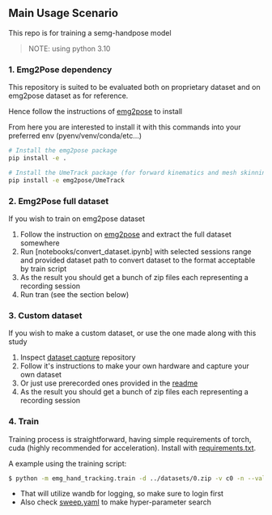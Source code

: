 ## Main Usage Scenario

This repo is for training a semg-handpose model

> NOTE: using python 3.10

### 1. Emg2Pose dependency

This repository is suited to be evaluated both on proprietary dataset and on emg2pose dataset as for reference.

Hence follow the instructions of [emg2pose](https://github.com/facebookresearch/emg2pose) to install

From here you are interested to install it with this commands into your preferred env (pyenv/venv/conda/etc...)
```bash
# Install the emg2pose package
pip install -e .

# Install the UmeTrack package (for forward kinematics and mesh skinning)
pip install -e emg2pose/UmeTrack
```

### 2. Emg2Pose full dataset

If you wish to train on emg2pose dataset

1. Follow the instruction on [emg2pose](https://github.com/facebookresearch/emg2pose) and extract the full dataset somewhere
2. Run [notebooks/convert_dataset.ipynb] with selected sessions range and provided dataset path to convert dataset to the format acceptable by train script
3. As the result you should get a bunch of zip files each representing a recording session
4. Run tran (see the section below)

### 3. Custom dataset

If you wish to make a custom dataset, or use the one made along with this study

1. Inspect [dataset capture](https://github.com/Senopiece/emg_hand_pose_dataset_capture) repository
2. Follow it's instructions to make your own hardware and capture your own dataset
3. Or just use prerecorded ones provided in the [readme](https://github.com/Senopiece/emg_hand_pose_dataset_capture/blob/main/README.md)
4. As the result you should get a bunch of zip files each representing a recording session

### 4. Train

Training process is straightforward, having simple requirements of torch, cuda (highly recommended for acceleration). Install with [requirements.txt](requirements.txt).

A example using the training script:

```bash
$ python -m emg_hand_tracking.train -d ../datasets/0.zip -v c0 -n --val_usage 1 --val_window 1000 --train_frames_per_patch 320 --val_frames_per_patch 320 --epoch_time_limit 10000
```

- That will utilize wandb for logging, so make sure to login first
- Also check [sweep.yaml](sweep.yaml) to make hyper-parameter search